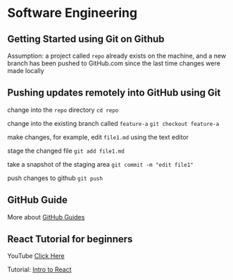 # Software Engineering

## Getting Started using Git on Github

Assumption: a project called `repo` already exists on the machine, and a new branch has been pushed to GitHub.com since the last time changes were made locally

## Pushing updates remotely into GitHub using Git

change into the `repo` directory
`cd repo`

change into the existing branch called `feature-a`
`git checkout feature-a`

make changes, for example, edit `file1.md` using the text editor

stage the changed file
`git add file1.md`

take a snapshot of the staging area
`git commit -m "edit file1"`

push changes to github
`git push`

## GitHub Guide

More about [GitHub Guides](https://guides.github.com/)

## React Tutorial for beginners 

YouTube [Click Here](https://www.youtube.com/watch?v=DLX62G4lc44)

Tutorial: [Intro to React](https://reactjs.org/tutorial/tutorial.html)



